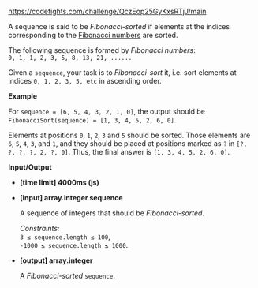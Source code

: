 https://codefights.com/challenge/QczEop25GyKxsRTjJ/main
<p>A sequence is said to be <em>Fibonacci-sorted</em> if elements at the indices corresponding to the <a href="https://en.wikipedia.org/wiki/Fibonacci_number">Fibonacci numbers</a> are sorted.</p>
<p>The following sequence is formed by <em>Fibonacci numbers</em>:<br>
<code>0, 1, 1, 2, 3, 5, 8, 13, 21, ......</code></p>
<p>Given a <code>sequence</code>, your task is to <em>Fibonacci-sort</em> it, i.e. sort elements at indices <code>0, 1, 2, 3, 5, etc</code> in ascending order.</p>
<p><strong>Example</strong></p>
<p>For <code>sequence = [6, 5, 4, 3, 2, 1, 0]</code>, the output should be<br>
<code>FibonacciSort(sequence) = [1, 3, 4, 5, 2, 6, 0]</code>.</p>
<p>Elements at positions <code>0</code>, <code>1</code>, <code>2</code>, <code>3</code> and <code>5</code> should be sorted. Those elements are <code>6</code>, <code>5</code>, <code>4</code>, <code>3</code>, and <code>1</code>, and they should be placed at positions marked as <code>?</code> in <code>[?, ?, ?, ?, 2, ?, 0]</code>. Thus, the final answer is <code>[1, 3, 4, 5, 2, 6, 0]</code>.</p>
<p><strong>Input/Output</strong></p>
<ul>
<li><strong>[time limit] 4000ms (js)</strong></li>
</ul>
<ul>
<li>
<p><strong>[input] array.integer sequence</strong></p>
<p>A sequence of integers that should be <em>Fibonacci-sorted</em>.</p>
<p><em>Constraints:</em><br>
<code>3 ≤ sequence.length ≤ 100</code>,<br>
<code>-1000 ≤ sequence.length ≤ 1000</code>.</p>
</li>
<li>
<p><strong>[output] array.integer</strong></p>
<p>A <em>Fibonacci-sorted</em> <code>sequence</code>.</p>
</li>
</ul>
